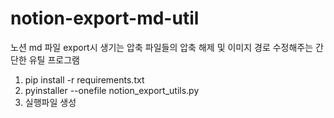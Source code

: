 # notion-export-md-util

노션 md 파일 export시 생기는 압축 파일들의 압축 해제 및 이미지 경로 수정해주는 간단한 유틸 프로그램
1. pip install -r requirements.txt
2. pyinstaller --onefile notion_export_utils.py
3. 실행파일 생성